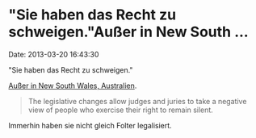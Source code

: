 \"Sie haben das Recht zu schweigen.\"Außer in New South \...
============================================================

Date: 2013-03-20 16:43:30

\"Sie haben das Recht zu schweigen.\"

[Außer in New South Wales,
Australien](http://www.news.com.au/breaking-news/national/oppn-slammed-over-nsw-right-to-silence-law/story-e6frfku9-1226601328430).

> The legislative changes allow judges and juries to take a negative
> view of people who exercise their right to remain silent.

Immerhin haben sie nicht gleich Folter legalisiert.
